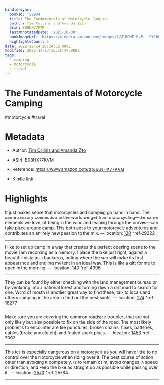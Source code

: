 ```yaml
---
kindle-sync:
  bookId: '52934'
  title: The Fundamentals of Motorcycle Camping
  author: Tim Collins and Amanda Zito
  asin: B08HX77KVM
  lastAnnotatedDate: '2021-10-30'
  bookImageUrl: 'https://m.media-amazon.com/images/I/81BOMFlBzPL._SY160.jpg'
  highlightsCount: 5
date: 2022-12-14T20:24:52.000Z
modified: 2022-12-23T15:19:47.000Z
tags:
  - camping
  - motorcycle
  - travel
---
```

# The Fundamentals of Motorcycle Camping

#motorcycle #travel 

# Metadata

* Author: [Tim Collins and Amanda Zito](https://www.amazon.com/Tim-Collins/e/B08HXH5KKS/ref=dp_byline_cont_ebooks_1)

* ASIN: B08HX77KVM

* Reference: <https://www.amazon.com/dp/B08HX77KVM>

* [Kindle link](kindle://book?action=open&asin=B08HX77KVM)

# Highlights

It just makes sense that motorcycles and camping go hand in hand. The same sensory connection to the world we get from motorcycling—the same elements we love, of being in the wind and leaning through the curves—can take place around camp. This both adds to your motorcycle adventures and contributes an entirely new passion to the mix. — location: [120](kindle://book?action=open&asin=B08HX77KVM&location=120) ^ref-29222

---

I like to set up camp in a way that creates the perfect opening scene to the movie I am recording as a memory. I place the bike just right, against a beautiful vista as a backdrop, noting where the sun will make its first appearance and angling my tent in an ideal way. This is like a gift for me to open in the morning. — location: [140](kindle://book?action=open&asin=B08HX77KVM&location=140) ^ref-4396

---

They can be found by either checking with the land management bureau or by venturing into a national forest and turning down a dirt road to search for one. Word of mouth is another great way to find these; talk to locals and others camping in the area to find out the best spots. — location: [274](kindle://book?action=open&asin=B08HX77KVM&location=274) ^ref-18277

---

Make sure you are covering the common roadside troubles, that are not only likely but also possible to fix on the side of the road. The most likely problems to encounter are tire punctures, broken chains, fuses, batteries, cables (brake and clutch), and fouled spark plugs. — location: [1453](kindle://book?action=open&asin=B08HX77KVM&location=1453) ^ref-7062

---

This ice is especially dangerous on a motorcycle as you will have little to no control over the motorcycle when riding over it. The best course of action other than avoiding it completely, is to remain calm, avoid changes in speed or direction, and keep the bike as straight up as possible while passing over it. — location: [2543](kindle://book?action=open&asin=B08HX77KVM&location=2543) ^ref-25684

---
